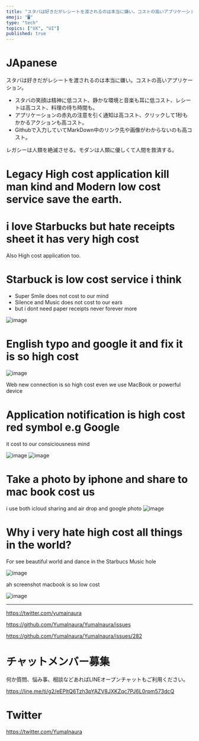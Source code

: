 ```yaml
---
title: "スタバは好きだがレシートを渡されるのは本当に嫌い。コストの高いアプリケーション。"
emoji: "🖥"
type: "tech"
topics: ["UX", "UI"]
published: true
---
```


# JApanese

スタバは好きだがレシートを渡されるのは本当に嫌い。コストの高いアプリケーション。

- スタバの笑顔は精神に低コスト、静かな環境と音楽も耳に低コスト、レシートは高コスト、料理の待ち時間も。
- アプリケーションの赤丸の注意を引く通知は高コスト、クリックして1秒もかかるアクションも高コスト。
- Githubで入力していてMarkDown中のリンク先や画像がわからないのも高コスト。

レガシーは人類を絶滅させる。モダンは人類に優しくて人間を救済する。


# Legacy High cost application kill man kind and Modern low cost service save the earth.

# i love Starbucks but hate receipts sheet it has very high cost

Also High cost application too.

# Starbuck is low cost service i think

- Super Smile does not cost to our mind
- Silence and Music does not cost to our ears
- but i dont need paper receipts never forever more

![image](https://user-images.githubusercontent.com/13635059/50742952-0a8c5580-1255-11e9-8365-57e3533f0f00.png)

# English typo and google it and fix it is so high cost

![image](https://user-images.githubusercontent.com/13635059/50742902-5ee30580-1254-11e9-9a8f-fcbb2dbced87.png)

Web new connection is so high cost even we use MacBook or powerful device 

# Application notification is high cost red symbol e.g Google

it cost to our consiciousness mind 

![image](https://user-images.githubusercontent.com/13635059/50742973-58a15900-1255-11e9-9f4c-d444bf328720.png)
![image](https://user-images.githubusercontent.com/13635059/50742974-5a6b1c80-1255-11e9-8e2a-33f62548f5e3.png)

# Take a photo by iphone and share to mac book cost us

i use both icloud sharing and air drop and google photo
![image](https://user-images.githubusercontent.com/13635059/50742978-5e973a00-1255-11e9-9f71-e2b688e15a19.png)


# Why i very hate high cost all things in the world?

For see beautiful world and dance in the Starbucs Music hole

![image](https://user-images.githubusercontent.com/13635059/50742987-7242a080-1255-11e9-8e16-d6457e5b6df1.png)

ah screenshot macbook is so low cost 

![image](https://user-images.githubusercontent.com/13635059/50743000-84bcda00-1255-11e9-85b6-38fa597fe267.png)


---

https://twitter.com/yumainaura

https://github.com/YumaInaura/YumaInaura/issues



https://github.com/YumaInaura/YumaInaura/issues/282









<!-- Update From Qiita API -->

# チャットメンバー募集


何か質問、悩み事、相談などあればLINEオープンチャットもご利用ください。

https://line.me/ti/g2/eEPltQ6Tzh3pYAZV8JXKZqc7PJ6L0rpm573dcQ





# Twitter


https://twitter.com/YumaInaura


<!-- Update From Qiita API -->


